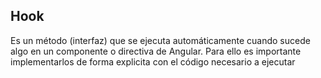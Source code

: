 ## Hook

Es un método (interfaz) que se ejecuta automáticamente cuando sucede algo en un componente o directiva de Angular. Para ello es importante implementarlos de forma explicita con el código necesario a ejecutar
